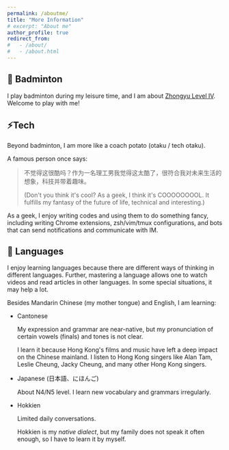 ```yaml
---
permalink: /aboutme/
title: "More Information"
# excerpt: "About me"
author_profile: true
redirect_from: 
#   - /about/
#   - /about.html
---
```


## 🏸 Badminton

I play badminton during my leisure time, and I am about [Zhongyu Level IV](https://bbs-badmintoncn-com.translate.goog/forum.php?mod=viewthread&tid=934258&_x_tr_sch=http&_x_tr_sl=zh-CN&_x_tr_tl=en&_x_tr_hl=en&_x_tr_pto=wapp). Welcome to play with me!

## ⚡Tech

Beyond badminton, I am more like a coach potato (otaku / tech otaku).

A famous person once says:

> 不觉得这很酷吗？作为一名理工男我觉得这太酷了，很符合我对未来生活的想象，科技并带着趣味。
>
> (Don't you think it's cool? As a geek, I think it's COOOOOOOOL. It fulfills my fantasy of the future of life, technical and interesting.)

As a geek, I enjoy writing codes and using them to do something fancy,
including writing Chrome extensions, zsh/vim/tmux configurations, and bots that can send notifications and communicate with IM.

## 📘 Languages

I enjoy learning languages because there are different ways of thinking in different languages.
Further, mastering a language allows one to watch videos and read articles in other languages.
In some special situations, it may help a lot.

Besides Mandarin Chinese (my mother tongue) and English, I am learning:

- Cantonese

    My expression and grammar are near-native, but my pronunciation of certain vowels (finals) and tones is not clear.
    
    I learn it because Hong Kong's films and music have left a deep impact on the Chinese mainland.
    I listen to Hong Kong singers like Alan Tam, Leslie Cheung, Jacky Cheung, and many other Hong Kong singers.
- Japanese (日本語、にほんご)

    About N4/N5 level. I learn new vocabulary and grammars irregularly.
- Hokkien

    Limited daily conversations.
    
    Hokkien is my *native dialect*, but my family does not speak it often enough, so I have to learn it by myself.

<!--
## 🎮 Games

I play many different kinds of games, including Soul-like games, JRPG, MOBA and Music Games.

<details>
<summary> Some games I played </summary>
<ul>
<li> Sekiro</li>
<li> Dark Souls III</li>
<li> Octopath Travelers</li>
<li> Legend of Zelta: Breath of The Wild</li>
<li> Stardow Valley</li>
<li> BanG Dream! Girls Band Party</li>
</ul>
</details>

Recently, I play Honor of Kings (HoK), a mobile MOBA game developed by Tencent.

For more games I played, please refer to my [Douban page](https://www.douban.com/people/153751793/games)
-->